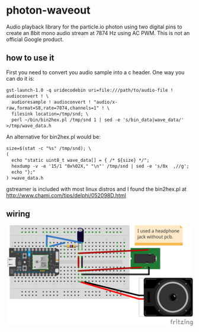 # photon-waveout

Audio playback library for the particle.io photon using two digital pins to
create an 8bit mono audio stream at 7874 Hz using AC PWM. This is not an
official Google product.

## how to use it

First you need to convert you audio sample into a c header. One way you can do
it is:

```Shell
gst-launch-1.0 -q uridecodebin uri=file:///path/to/audio-file ! audioconvert ! \
  audioresample ! audioconvert ! "audio/x-raw,format=S8,rate=7874,channels=1" ! \
  filesink location=/tmp/snd; \
  perl ~/bin/bin2hex.pl /tmp/snd 1 | sed -e 's/bin_data|wave_data/' >/tmp/wave_data.h
```

An alternative for bin2hex.pl would be:

```Shell
size=$(stat -c "%s" /tmp/snd); \
(
  echo "static uint8_t wave_data[] = { /* ${size} */";
  hexdump -v -e '15/1 "0x%02X," "\n"' /tmp/snd | sed -e 's/0x  ,//g';
  echo "};"
) >wave_data.h
```

gstreamer is included with most linux distros and I found the bin2hex.pl at
http://www.chami.com/tips/delphi/052098D.html

## wiring

![wiring](waveout.png)

